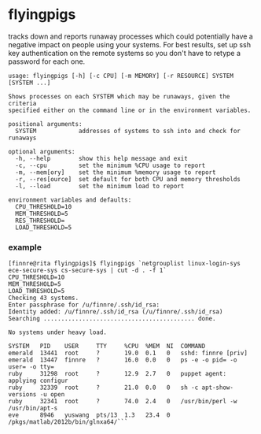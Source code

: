 flyingpigs
==========
tracks down and reports runaway processes which could potentially have a negative impact on people using your systems. For best results, set up ssh key authentication on the remote systems so you don't have to retype a password for each one.

```
usage: flyingpigs [-h] [-c CPU] [-m MEMORY] [-r RESOURCE] SYSTEM [SYSTEM ...]

Shows processes on each SYSTEM which may be runaways, given the criteria
specified either on the command line or in the environment variables.

positional arguments:
  SYSTEM            addresses of systems to ssh into and check for runaways

optional arguments:
  -h, --help        show this help message and exit
  -c, --cpu         set the minimum %CPU usage to report
  -m, --mem[ory]    set the minimum %memory usage to report
  -r, --res[ource]  set default for both CPU and memory thresholds
  -l, --load        set the minimum load to report

environment variables and defaults:
  CPU_THRESHOLD=10
  MEM_THRESHOLD=5
  RES_THRESHOLD=
  LOAD_THRESHOLD=5
```

### example ###
```
[finnre@rita flyingpigs]$ flyingpigs `netgrouplist linux-login-sys ece-secure-sys cs-secure-sys | cut -d . -f 1`
CPU_THRESHOLD=10
MEM_THRESHOLD=5
LOAD_THRESHOLD=5
Checking 43 systems.
Enter passphrase for /u/finnre/.ssh/id_rsa:
Identity added: /u/finnre/.ssh/id_rsa (/u/finnre/.ssh/id_rsa)
Searching ........................................... done.

No systems under heavy load.

SYSTEM   PID    USER     TTY     %CPU  %MEM  NI  COMMAND
emerald  13441  root     ?       19.0  0.1   0   sshd: finnre [priv]
emerald  13447  finnre   ?       16.0  0.0   0   ps -e -o pid= -o user= -o tty=
ruby     31298  root     ?       12.9  2.7   0   puppet agent: applying configur
ruby     32339  root     ?       21.0  0.0   0   sh -c apt-show-versions -u open
ruby     32341  root     ?       74.0  2.4   0   /usr/bin/perl -w /usr/bin/apt-s
eve      8946   yuswang  pts/13  1.3   23.4  0   /pkgs/matlab/2012b/bin/glnxa64/```
